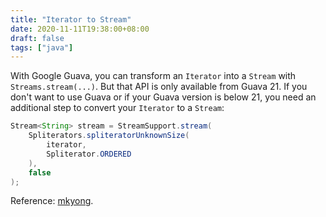 ```yaml
---
title: "Iterator to Stream"
date: 2020-11-11T19:38:00+08:00
draft: false
tags: ["java"]
---
```

With Google Guava, you can transform an `Iterator` into a `Stream` with `Streams.stream(...)`. But that API is only available from Guava 21. If you don't want to use Guava or if your Guava version is below 21, you need an additional step to convert your `Iterator` to a `Stream`:

```java
Stream<String> stream = StreamSupport.stream(
    Spliterators.spliteratorUnknownSize(
        iterator,
        Spliterator.ORDERED
    ),
    false
);
```

Reference: [mkyong](https://mkyong.com/java8/java-8-how-to-convert-iterator-to-stream/).
